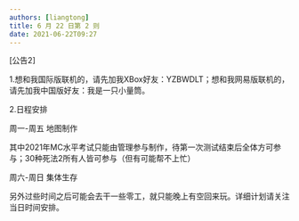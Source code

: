 ```yaml
---
authors: [liangtong]
title: 6 月 22 日第 2 则
date: 2021-06-22T09:27
---
```


[公告2]

1.想和我国际版联机的，请先加我XBox好友：YZBWDLT；想和我网易版联机的，请先加我中国版好友：我是一只小量筒。

2.日程安排

周一-周五 地图制作

其中2021年MC水平考试只能由管理参与制作，待第一次测试结束后全体方可参与；30种死法2所有人皆可参与（但有可能帮不上忙）

周六-周日 集体生存

另外过些时间之后可能会去干一些零工，就只能晚上有空回来玩。详细计划请关注当日时间安排。

